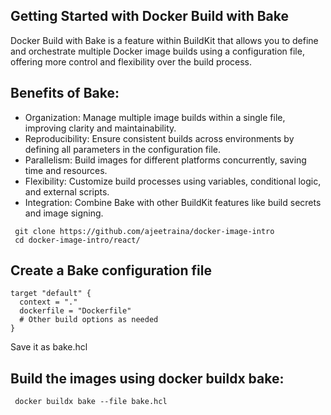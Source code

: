 ## Getting Started with Docker Build with Bake


Docker Build with Bake is a feature within BuildKit that allows you to define and orchestrate multiple Docker image builds using a configuration file, offering more control and flexibility over the build process.

## Benefits of Bake:

- Organization: Manage multiple image builds within a single file, improving clarity and maintainability.
- Reproducibility: Ensure consistent builds across environments by defining all parameters in the configuration file.
- Parallelism: Build images for different platforms concurrently, saving time and resources.
- Flexibility: Customize build processes using variables, conditional logic, and external scripts.
- Integration: Combine Bake with other BuildKit features like build secrets and image signing.

```
 git clone https://github.com/ajeetraina/docker-image-intro
 cd docker-image-intro/react/
 ```

## Create a Bake configuration file 

```
target "default" {
  context = "."
  dockerfile = "Dockerfile"
  # Other build options as needed
}
```

Save it as bake.hcl

## Build the images using docker buildx bake:

```
 docker buildx bake --file bake.hcl
```

## 
